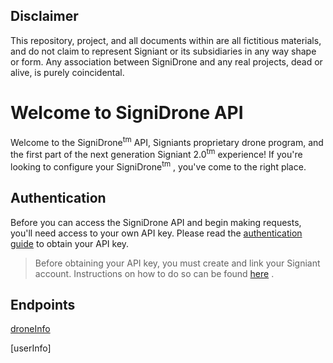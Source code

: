 ## Disclaimer
This repository, project, and all documents within are all fictitious materials, and do not claim to represent Signiant or its subsidiaries in any way shape or form. Any association between SigniDrone and any real projects, dead or alive, is purely coincidental. 

# Welcome to SigniDrone API

Welcome to the SigniDrone<sup>tm</sup>  API, Signiants proprietary drone program, and the first part of the next generation Signiant 2.0<sup>tm</sup> experience! If you're looking to configure your SigniDrone<sup>tm</sup> , you've come to the right place.


## Authentication

Before you can access the SigniDrone API and begin making requests, you'll need access to your own API key. Please read the [authentication guide](https://developer.signiant.com/jet/api-documentation.html) to obtain your API key. 
> Before obtaining your API key, you must create and link your Signiant account. Instructions on how to do so can be found [here](https://www.signiant.com/) . 

## Endpoints 

[droneInfo](https://github.com/TimothyKDuong/SigniDroneAPI/blob/main/sections/droneInfo.md)

[userInfo]


